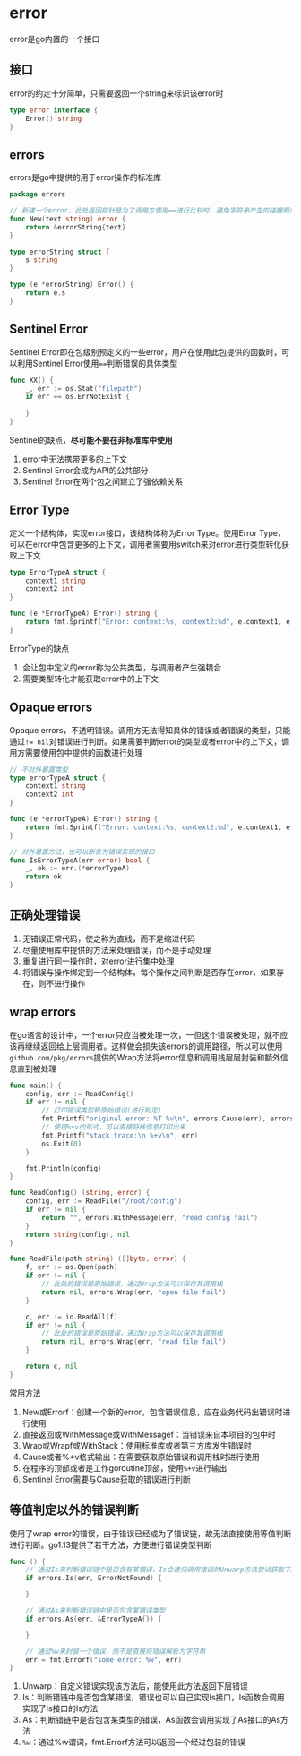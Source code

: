 # error
error是go内置的一个接口

## 接口
error的约定十分简单，只需要返回一个string来标识该error时
```go
type error interface {
    Error() string
}
```

## errors
errors是go中提供的用于error操作的标准库
```go
package errors

// 新建一个error，此处返回指针是为了调用方使用==进行比较时，避免字符串产生的碰撞照成的意外相等
func New(text string) error {
    return &errorString{text}
}

type errorString struct {
    s string
}

type (e *errorString) Error() {
    return e.s
}
```

## Sentinel Error
Sentinel Error即在包级别预定义的一些error，用户在使用此包提供的函数时，可以利用Sentinel Error使用`==`判断错误的具体类型
```go
func XX() {
	_, err := os.Stat("filepath")
	if err == os.ErrNotExist {
		
	}
}
```
Sentinel的缺点，**尽可能不要在非标准库中使用**
1. error中无法携带更多的上下文
2. Sentinel Error会成为API的公共部分
3. Sentinel Error在两个包之间建立了强依赖关系

## Error Type
定义一个结构体，实现error接口，该结构体称为Error Type。使用Error Type，可以在error中包含更多的上下文，调用者需要用switch来对error进行类型转化获取上下文
```go
type ErrorTypeA struct {
	context1 string
	context2 int
}

func (e *ErrorTypeA) Error() string {
	return fmt.Sprintf("Error: context:%s, context2:%d", e.context1, e.context2)
}
```
ErrorType的缺点
1. 会让包中定义的error称为公共类型，与调用者产生强耦合
2. 需要类型转化才能获取error中的上下文

## Opaque errors
Opaque errors，不透明错误。调用方无法得知具体的错误或者错误的类型，只能通过`!= nil`对错误进行判断。如果需要判断error的类型或者error中的上下文，调用方需要使用包中提供的函数进行处理
```go
// 不对外暴露类型
type errorTypeA struct {
	context1 string
	context2 int
}

func (e *errorTypeA) Error() string {
	return fmt.Sprintf("Error: context:%s, context2:%d", e.context1, e.context2)
}

// 对外暴露方法，也可以断言为错误实现的接口
func IsErrorTypeA(err error) bool {
	_, ok := err.(*errorTypeA)
	return ok
}
```

## 正确处理错误
1. 无错误正常代码，使之称为直线，而不是缩进代码
2. 尽量使用库中提供的方法来处理错误，而不是手动处理
3. 重复进行同一操作时，对error进行集中处理
4. 将错误与操作绑定到一个结构体，每个操作之间判断是否存在error，如果存在，则不进行操作

## wrap errors
在go语言的设计中，一个error只应当被处理一次，一但这个错误被处理，就不应该再继续返回给上层调用者。这样做会损失该errors的调用路径，所以可以使用`github.com/pkg/errors`提供的Wrap方法将error信息和调用栈层层封装和额外信息直到被处理
```go
func main() {
	config, err := ReadConfig()
	if err != nil {
		// 打印错误类型和原始错误(进行判定)
		fmt.Printf("original error: %T %v\n", errors.Cause(err), errors.Cause(err))
		// 使用%+v的形式，可以直接将栈信息打印出来
		fmt.Printf("stack trace:\n %+v\n", err)
		os.Exit(0)
	}

	fmt.Println(config)
}

func ReadConfig() (string, error) {
	config, err := ReadFile("/root/config")
	if err != nil {
		return "", errors.WithMessage(err, "read config fail")
	}
	return string(config), nil
}

func ReadFile(path string) ([]byte, error) {
	f, err := os.Open(path)
	if err != nil {
		// 此处的错误是原始错误，通过Wrap方法可以保存其调用栈
		return nil, errors.Wrap(err, "open file fail")
	}

	c, err := io.ReadAll(f)
	if err != nil {
		// 此处的错误是原始错误，通过Wrap方法可以保存其调用栈
		return nil, errors.Wrap(err, "read file fail")
	}

	return c, nil
}

```
常用方法
1. New或Errorf：创建一个新的error，包含错误信息，应在业务代码出错误时进行使用
2. 直接返回或WithMessage或WithMessagef：当错误来自本项目的包中时
3. Wrap或Wrapf或WithStack：使用标准库或者第三方库发生错误时
4. Cause或者%+v格式输出：在需要获取原始错误和调用栈时进行使用
5. 在程序的顶部或者是工作goroutine顶部，使用`%+v`进行输出
6. Sentinel Error需要与Cause获取的错误进行判断

## 等值判定以外的错误判断
使用了wrap error的错误，由于错误已经成为了错误链，故无法直接使用等值判断进行判断。go1.13提供了若干方法，方便进行错误类型判断
```go
func () {
	// 通过Is来判断错误链中是否含有某错误，Is会递归调用错误的Unwarp方法尝试获取下层错误
	if errors.Is(err, ErrorNotFound) {

	}

	// 通过As来判断错误链中是否包含某错误类型
	if errors.As(err, &ErrorTypeA{}) {

	}

	// 通过%w来封装一个错误，而不是直接将错误解析为字符串
	err = fmt.Errorf("some error: %w", err)
}
```
1. Unwarp：自定义错误实现该方法后，能使用此方法返回下层错误
2. Is：判断错链中是否包含某错误，错误也可以自己实现Is接口，Is函数会调用实现了Is接口的Is方法
3. As：判断错链中是否包含某类型的错误，As函数会调用实现了As接口的As方法
4. `%w`：通过%w谓词，fmt.Errorf方法可以返回一个经过包装的错误